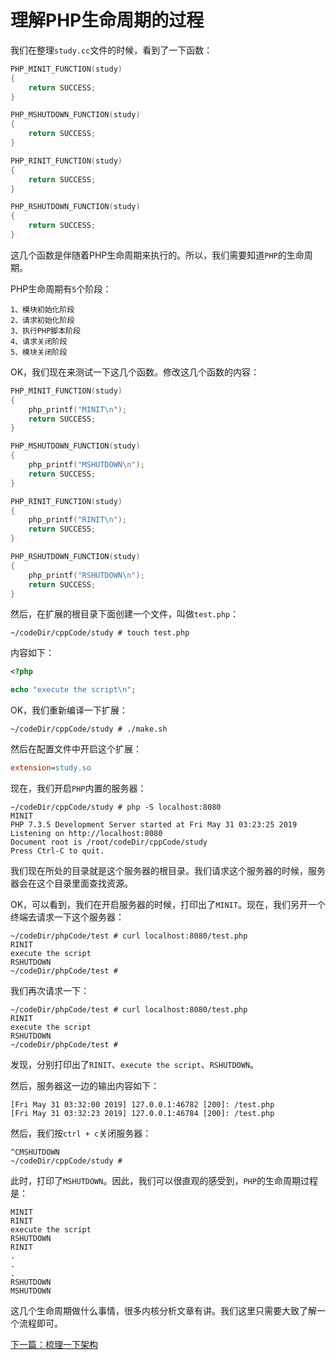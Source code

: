 # 理解PHP生命周期的过程

我们在整理`study.cc`文件的时候，看到了一下函数：

```c++
PHP_MINIT_FUNCTION(study)
{
	return SUCCESS;
}

PHP_MSHUTDOWN_FUNCTION(study)
{
	return SUCCESS;
}

PHP_RINIT_FUNCTION(study)
{
	return SUCCESS;
}

PHP_RSHUTDOWN_FUNCTION(study)
{
	return SUCCESS;
}
```

这几个函数是伴随着PHP生命周期来执行的。所以，我们需要知道`PHP`的生命周期。

PHP生命周期有`5`个阶段：

```
1、模块初始化阶段
2、请求初始化阶段
3、执行PHP脚本阶段
4、请求关闭阶段
5、模块关闭阶段
```

OK，我们现在来测试一下这几个函数。修改这几个函数的内容：

```c++
PHP_MINIT_FUNCTION(study)
{
	php_printf("MINIT\n");
	return SUCCESS;
}

PHP_MSHUTDOWN_FUNCTION(study)
{
	php_printf("MSHUTDOWN\n");
	return SUCCESS;
}

PHP_RINIT_FUNCTION(study)
{
	php_printf("RINIT\n");
	return SUCCESS;
}

PHP_RSHUTDOWN_FUNCTION(study)
{
	php_printf("RSHUTDOWN\n");
	return SUCCESS;
}
```

然后，在扩展的根目录下面创建一个文件，叫做`test.php`：

```shell
~/codeDir/cppCode/study # touch test.php
```

内容如下：

```php
<?php

echo "execute the script\n";
```

OK，我们重新编译一下扩展：

```shell
~/codeDir/cppCode/study # ./make.sh 
```

然后在配置文件中开启这个扩展：

```ini
extension=study.so
```

现在，我们开启`PHP`内置的服务器：

```shell
~/codeDir/cppCode/study # php -S localhost:8080
MINIT
PHP 7.3.5 Development Server started at Fri May 31 03:23:25 2019
Listening on http://localhost:8080
Document root is /root/codeDir/cppCode/study
Press Ctrl-C to quit.

```

我们现在所处的目录就是这个服务器的根目录。我们请求这个服务器的时候，服务器会在这个目录里面查找资源。

OK，可以看到，我们在开启服务器的时候，打印出了`MINIT`。现在，我们另开一个终端去请求一下这个服务器：

```shell
~/codeDir/phpCode/test # curl localhost:8080/test.php
RINIT
execute the script
RSHUTDOWN
~/codeDir/phpCode/test # 
```

我们再次请求一下：

```shell
~/codeDir/phpCode/test # curl localhost:8080/test.php
RINIT
execute the script
RSHUTDOWN
~/codeDir/phpCode/test # 
```

发现，分别打印出了`RINIT`、`execute the script`、`RSHUTDOWN`。

然后，服务器这一边的输出内容如下：

```shell
[Fri May 31 03:32:00 2019] 127.0.0.1:46782 [200]: /test.php
[Fri May 31 03:32:23 2019] 127.0.0.1:46784 [200]: /test.php
```

然后，我们按`ctrl + c`关闭服务器：

```shell
^CMSHUTDOWN
~/codeDir/cppCode/study # 
```

此时，打印了`MSHUTDOWN`。因此，我们可以很直观的感受到，`PHP`的生命周期过程是：

```
MINIT
RINIT
execute the script
RSHUTDOWN
RINIT
.
.
.
RSHUTDOWN
MSHUTDOWN
```

这几个生命周期做什么事情，很多内核分析文章有讲。我们这里只需要大致了解一个流程即可。

[下一篇：梳理一下架构](./《PHP扩展开发》-协程-梳理一下架构.md)

